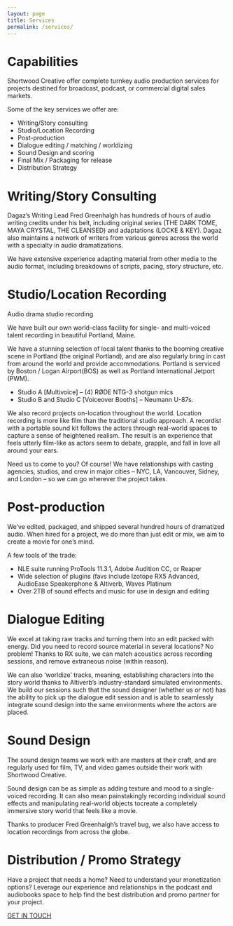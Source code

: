 ```yaml
---
layout: page
title: Services
permalink: /services/
---
```


# Capabilities
Shortwood Creative offer complete turnkey audio production services for projects destined for broadcast, podcast, or commercial digital sales markets.

Some of the key services we offer are:

- Writing/Story consulting
- Studio/Location Recording
- Post-production
- Dialogue editing / matching / worldizing
- Sound Design and scoring
- Final Mix / Packaging for release
- Distribution Strategy

# Writing/Story Consulting
Dagaz’s Writing Lead Fred Greenhalgh has  hundreds of hours of audio writing credits under his belt, including original series (THE DARK TOME, MAYA CRYSTAL, THE CLEANSED) and adaptations (LOCKE & KEY).
Dagaz also maintains a network of writers from various genres across the world with a specialty in audio dramatizations.

We have extensive experience adapting material from other media to the audio format, including breakdowns of scripts, pacing, story structure, etc.

# Studio/Location Recording
Audio drama studio recording

We have built our own world-class facility for single- and multi-voiced talent recording in beautiful Portland, Maine.

We have a stunning selection of local talent thanks to the booming creative scene in Portland (the original Portland), and are also regularly bring in cast from around the world and provide accommodations. Portland is serviced by Boston / Logan Airport(BOS) as well as Portland International Jetport (PWM).

- Studio A [Multivoice] – (4) RØDE NTG-3 shotgun mics
- Studio B and Studio C [Voiceover Booths] – Neumann U-87s.

We also record projects on-location throughout the world. Location recording is more like film than the traditional studio approach. A recordist with a portable sound kit follows the actors through real-world spaces to capture a sense of heightened realism. The result is an experience that feels utterly film-like as actors seem to debate, grapple, and fall in love all around your ears.

Need us to come to you? Of course! We have relationships with casting agencies, studios, and crew in major cities – NYC, LA, Vancouver, Sidney, and London – so we can go wherever the project takes.

# Post-production
We’ve edited, packaged, and shipped several hundred hours of dramatized audio. When hired for a project, we do more than just edit or mix, we aim to create a movie for one’s mind.

A few tools of the trade:

- NLE suite running ProTools 11.3.1, Adobe Audition CC, or Reaper
- Wide selection of plugins (favs include Izotope RX5 Advanced, AudioEase Speakerphone & Altiverb, Waves Platinum
- Over 2TB of sound effects and music for use in design and editing

# Dialogue Editing
We excel at taking raw tracks and turning them into an edit packed with energy. Did you need to record source material in several locations? No problem! Thanks to RX suite, we can match acoustics across recording sessions, and remove extraneous noise (within reason).

We can also ‘worldize’ tracks, meaning, establishing characters into the story world thanks to Altiverb’s industry-standard simulated environments. We build our sessions such that the sound designer (whether us or not) has the ability to pick up the dialogue edit session and is able to seamlessly integrate sound design into the same environments where the actors are placed.

# Sound Design
The sound design teams we work with are masters at their craft, and are regularly used for film, TV, and video games outside their work with Shortwood Creative.

Sound design can be as simple as adding texture and mood to a single-voiced recording. It can also mean painstakingly recording individual sound effects and manipulating real-world objects tocreate a completely immersive story world that feels like a movie.

Thanks to producer Fred Greenhalgh’s travel bug, we also have access to location recordings from across the globe.

# Distribution / Promo Strategy
Have a project that needs a home? Need to understand your monetization options? Leverage our experience and relationships in the podcast and audiobooks space to help find the best distribution and promo partner  for your project.

[GET IN TOUCH](mailto:contact@shortwood.co.nz)
